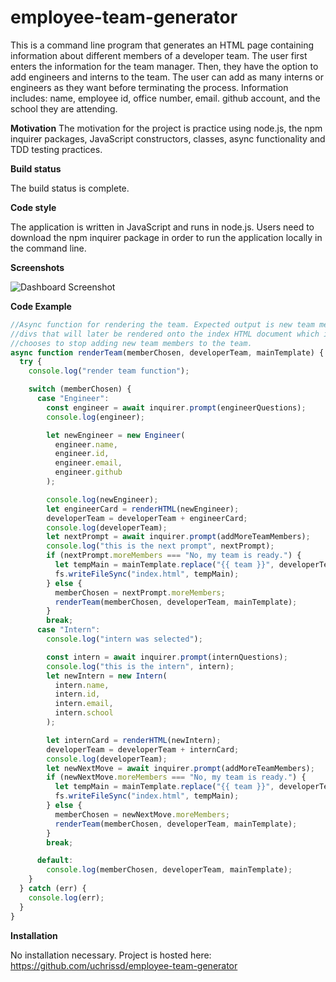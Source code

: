 # employee-team-generator

This is a command line program that generates an HTML page containing information about different members of a developer team. The user first enters the information for the team manager. Then, they have the option to add engineers and interns to the team. The user can add as many interns or engineers as they want before terminating the process. Information includes: name, employee id, office number, email. github account, and the school they are attending.

**Motivation**
The motivation for the project is practice using node.js, the npm inquirer packages, JavaScript constructors, classes, async functionality and TDD testing practices.

**Build status**

The build status is complete.

**Code style**

The application is written in JavaScript and runs in node.js. Users need to download the npm inquirer package in order to run the application locally in the command line.

**Screenshots**

![Dashboard Screenshot](employee-team-generator\Assets\images\app-screen-shot.jpg)

**Code Example**

```javascript
//Async function for rendering the team. Expected output is new team members in the forms of HTML
//divs that will later be rendered onto the index HTML document which is produced once the user
//chooses to stop adding new team members to the team.
async function renderTeam(memberChosen, developerTeam, mainTemplate) {
  try {
    console.log("render team function");

    switch (memberChosen) {
      case "Engineer":
        const engineer = await inquirer.prompt(engineerQuestions);
        console.log(engineer);

        let newEngineer = new Engineer(
          engineer.name,
          engineer.id,
          engineer.email,
          engineer.github
        );

        console.log(newEngineer);
        let engineerCard = renderHTML(newEngineer);
        developerTeam = developerTeam + engineerCard;
        console.log(developerTeam);
        let nextPrompt = await inquirer.prompt(addMoreTeamMembers);
        console.log("this is the next prompt", nextPrompt);
        if (nextPrompt.moreMembers === "No, my team is ready.") {
          let tempMain = mainTemplate.replace("{{ team }}", developerTeam);
          fs.writeFileSync("index.html", tempMain);
        } else {
          memberChosen = nextPrompt.moreMembers;
          renderTeam(memberChosen, developerTeam, mainTemplate);
        }
        break;
      case "Intern":
        console.log("intern was selected");

        const intern = await inquirer.prompt(internQuestions);
        console.log("this is the intern", intern);
        let newIntern = new Intern(
          intern.name,
          intern.id,
          intern.email,
          intern.school
        );

        let internCard = renderHTML(newIntern);
        developerTeam = developerTeam + internCard;
        console.log(developerTeam);
        let newNextMove = await inquirer.prompt(addMoreTeamMembers);
        if (newNextMove.moreMembers === "No, my team is ready.") {
          let tempMain = mainTemplate.replace("{{ team }}", developerTeam);
          fs.writeFileSync("index.html", tempMain);
        } else {
          memberChosen = newNextMove.moreMembers;
          renderTeam(memberChosen, developerTeam, mainTemplate);
        }
        break;

      default:
        console.log(memberChosen, developerTeam, mainTemplate);
    }
  } catch (err) {
    console.log(err);
  }
}
```

**Installation**

No installation necessary. Project is hosted here: https://github.com/uchrissd/employee-team-generator
